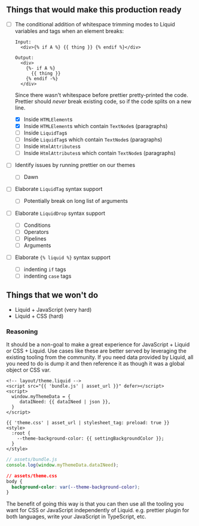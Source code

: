 ## Things that would make this production ready

- [ ] The conditional addition of whitespace trimming modes to Liquid variables and tags when an element breaks:

  ```liquid
  Input:
    <div>{% if A %} {{ thing }} {% endif %}</div>

  Output:
    <div>
      {%- if A %}
        {{ thing }}
      {% endif -%}
    </div>
  ```

  Since there wasn't whitespace before prettier pretty-printed the code. Prettier should _never_ break existing code, so if the code splits on a new line.

  - [X] Inside `HTMLElement`s
  - [X] Inside `HTMLElement`s which contain `TextNode`s (paragraphs)
  - [ ] Inside `LiquidTag`s
  - [ ] Inside `LiquidTag`s which contain `TextNode`s (paragraphs)
  - [ ] Inside `HtmlAttributes`s
  - [ ] Inside `HtmlAttributes`s which contain `TextNode`s (paragraphs)

- [ ] Identify issues by running prettier on our themes
  - [ ] Dawn

- [ ] Elaborate `LiquidTag` syntax support
  - [ ] Potentially break on long list of arguments
- [ ] Elaborate `LiquidDrop` syntax support
  - [ ] Conditions
  - [ ] Operators
  - [ ] Pipelines
  - [ ] Arguments
- [ ] Elaborate `{% liquid %}` syntax support
  - [ ] indenting `if` tags
  - [ ] indenting `case` tags

## Things that we won't do

- Liquid + JavaScript (very hard)
- Liquid + CSS (hard)

### Reasoning

It should be a non-goal to make a great experience for JavaScript + Liquid or CSS + Liquid. Use cases like these are better served by leveraging the existing tooling from the community. If you need data provided by Liquid, all you need to do is dump it and then reference it as though it was a global object or CSS var.

```liquid
<!-- layout/theme.liquid -->
<script src="{{ 'bundle.js' | asset_url }}" defer></script>
<script>
  window.myThemeData = {
     dataINeed: {{ dataINeed | json }},
  }
</script>

{{ 'theme.css' | asset_url | stylesheet_tag: preload: true }}
<style>
  :root {
    --theme-background-color: {{ settingBackgroundColor }};
  }
</style>
```

```javascript
// assets/bundle.js
console.log(window.myThemeData.dataINeed);
```

```css
// assets/theme.css
body {
  background-color: var(--theme-background-color);
}
```

The benefit of going this way is that you can then use all the tooling you want for CSS or JavaScript independently of Liquid. e.g. prettier plugin for both languages, write your JavaScript in TypeScript, etc.
